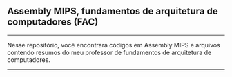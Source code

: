 ## Assembly MIPS, fundamentos de arquitetura de computadores (FAC)

<hr>

Nesse repositório, você encontrará códigos em Assembly MIPS e arquivos contendo resumos do meu professor de fundamentos de arquitetura de computadores.

<hr>